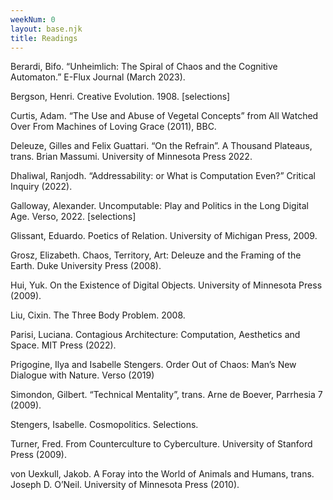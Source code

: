 ```yaml
---
weekNum: 0
layout: base.njk
title: Readings
---
```


Berardi, Bifo. “Unheimlich: The Spiral of Chaos and the Cognitive Automaton.” E-Flux Journal (March 2023).

Bergson, Henri. Creative Evolution. 1908. [selections]

Curtis, Adam. “The Use and Abuse of Vegetal Concepts” from All Watched Over From Machines of Loving Grace (2011), BBC.

Deleuze, Gilles and Felix Guattari. “On the Refrain”. A Thousand Plateaus, trans. Brian Massumi. University of Minnesota Press 2022.

Dhaliwal, Ranjodh. “Addressability: or What is Computation Even?” Critical Inquiry (2022).

Galloway, Alexander. Uncomputable: Play and Politics in the Long Digital Age. Verso, 2022. [selections]

Glissant, Eduardo. Poetics of Relation. University of Michigan Press, 2009.

Grosz, Elizabeth. Chaos, Territory, Art: Deleuze and the Framing of the Earth. Duke University Press (2008).

Hui, Yuk. On the Existence of Digital Objects. University of Minnesota Press (2009).

Liu, Cixin. The Three Body Problem. 2008.

Parisi, Luciana. Contagious Architecture: Computation, Aesthetics and Space. MIT Press (2022).

Prigogine, Ilya and Isabelle Stengers. Order Out of Chaos: Man’s New Dialogue with Nature. Verso (2019)

Simondon, Gilbert. “Technical Mentality”, trans. Arne de Boever, Parrhesia 7 (2009).

Stengers, Isabelle. Cosmopolitics. Selections.

Turner, Fred. From Counterculture to Cyberculture. University of Stanford Press (2009).

von Uexkull, Jakob. A Foray into the World of Animals and Humans, trans. Joseph D. O’Neil. University of Minnesota Press (2010).
